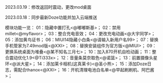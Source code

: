2023.03.19：修改返回时震动，更改mod桌面

2023.03.18：同步最新Doze功能并加入云端推送

模块功能一览：
01：隐藏中置打孔<@嘟嘟斯基>；
02：禁用millet<@myflavor>；
03：整合充电音效；
04：更改充电动画<@大宇同学>；
05：添加黄鸟证书；
06：MIUI14隐藏小白条<@请输入新用户名99>；
07：替换手机管家为7.49mod版<@XXI>；
08：替换安装组件为官方版<@MIUI>；
09：更换系统桌面为堆叠<@某不知名三月七>；
10：加入870开机自检动画；
11：整合震动优化1.9<@Ti333x>；
12：音量条莫奈取色<@诺篮>；
13：前置摄像头星环<@派大星>；
14：添加莱卡相机(这真莱卡)<@圣小熊>；
15：添加Doze日志，需配合thanox<@XXI>；
16：开机清理电池白名单<@早起刷刷机、阿巴酱>；
